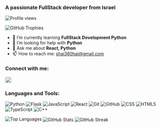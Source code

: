 ### A passionate FullStack developer from Israel

![Profile views](https://komarev.com/ghpvc/?username=shai360hai&label=Profile%20views&color=0e75b6&style=flat)

![GitHub Trophies](https://github-profile-trophy.vercel.app/?username=shai360hai)

- 🌱 I’m currently learning **FullStack Development Python**
- 🤝 I’m looking for help with **Python**
- 💬 Ask me about **React, Python**
- 📫 How to reach me: [shai360hai@gmail.com](mailto:shai360hai@gmail.com)

### Connect with me:
[<img src="https://raw.githubusercontent.com/rahuldkjain/github-profile-readme-generator/master/src/images/icons/Social/linked-in-alt.svg" height="20" width="20">](https://linkedin.com/in/shaisasonker)

### Languages and Tools:

![Python](https://img.shields.io/badge/python-3670A0?style=for-the-badge&logo=python&logoColor=ffdd54)
![Flask](https://img.shields.io/badge/-Flask-000000?logo=flask)
![JavaScript](https://img.shields.io/badge/-JavaScript-F7DF1E?logo=javascript&logoColor=black)
![React](https://img.shields.io/badge/-React-61DAFB?logo=react&logoColor=white)
![Git](https://img.shields.io/badge/-Git-F05032?logo=git&logoColor=white)
![GitHub](https://img.shields.io/badge/-GitHub-181717?logo=github&logoColor=white)
![CSS](https://img.shields.io/badge/-CSS-1572B6?logo=css3&logoColor=white)
![HTML5](https://img.shields.io/badge/html5-%23E34F26.svg?style=for-the-badge&logo=html5&logoColor=white)
![TypeScript](https://img.shields.io/badge/typescript-%23007ACC.svg?style=for-the-badge&logo=typescript&logoColor=white)
![C++](https://img.shields.io/badge/c++-%2300599C.svg?style=for-the-badge&logo=c%2B%2B&logoColor=white)


<img align="left" src="https://github-readme-stats.vercel.app/api/top-langs/?username=shai360hai&layout=compact" alt="Top Languages">

<img align="center" src="https://github-readme-stats.vercel.app/api?username=shai360hai&show_icons=true" alt="GitHub Stats">

<img align="center" src="https://github-readme-streak-stats.herokuapp.com/?user=shai360hai" alt="GitHub Streak">

